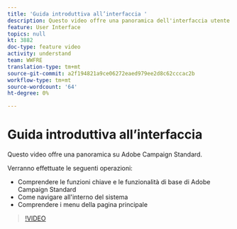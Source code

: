 ```yaml
---
title: 'Guida introduttiva all’interfaccia '
description: Questo video offre una panoramica dell'interfaccia utente di Adobe Campaign Standard, delle funzioni chiave e delle funzionalità di base.
feature: User Interface
topics: null
kt: 3882
doc-type: feature video
activity: understand
team: WWFRE
translation-type: tm+mt
source-git-commit: a2f194821a9ce06272eaed979ee2d8c62cccac2b
workflow-type: tm+mt
source-wordcount: '64'
ht-degree: 0%

---
```



# Guida introduttiva all’interfaccia

Questo video offre una panoramica su Adobe Campaign Standard.

Verranno effettuate le seguenti operazioni:

* Comprendere le funzioni chiave e le funzionalità di base di Adobe Campaign Standard
* Come navigare all&#39;interno del sistema
* Comprendere i menu della pagina principale

>[!VIDEO](https://video.tv.adobe.com/v/18469?quality=12)
